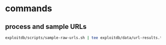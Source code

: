 # commands

## process and sample URLs
```bash
exploitdb/scripts/sample-raw-urls.sh | tee exploitdb/data/url-results.tsv
```
